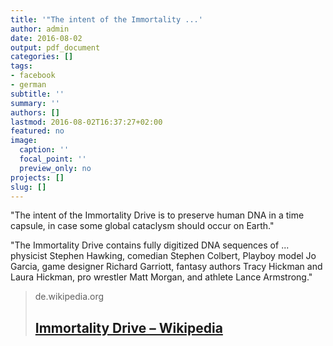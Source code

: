 ```yaml
---
title: '"The intent of the Immortality ...'
author: admin
date: 2016-08-02
output: pdf_document
categories: []
tags:
- facebook
- german
subtitle: ''
summary: ''
authors: []
lastmod: 2016-08-02T16:37:27+02:00
featured: no
image:
  caption: ''
  focal_point: ''
  preview_only: no
projects: []
slug: []
---
```

"The intent of the Immortality Drive is to preserve human DNA in a time capsule, in case some global cataclysm should occur on Earth."

"The Immortality Drive contains fully digitized DNA sequences of ... physicist Stephen Hawking, comedian Stephen Colbert, Playboy model Jo Garcia, game designer Richard Garriott, fantasy authors Tracy Hickman and Laura Hickman, pro wrestler Matt Morgan, and athlete Lance Armstrong."﻿
> de.wikipedia.org
> ## [Immortality Drive – Wikipedia](https://de.wikipedia.org/wiki/Immortality_Drive)
>

